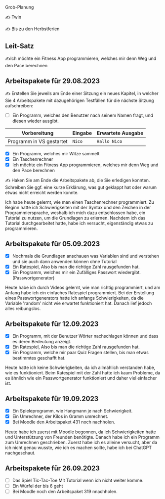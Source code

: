 Grob-Planung

✍️ Twin

✍️ Bis zu den Herbstferien

## Leit-Satz

✍️Ich möchte ein Fitness App programmieren, welches mir denn Weg und den Pace berechnen

## Arbeitspakete für 29.08.2023

✍️ Erstellen Sie jeweils am Ende einer Sitzung ein neues Kapitel, in welcher Sie 4 Arbeitspakete mit dazugehörigen Testfällen für die nächste Sitzung aufschreiben:

- [ ] Ein Programm, welches den Benutzer nach seinem Namen fragt, und diesen wieder ausgibt.

| Vorbereitung | Eingabe | Erwartete Ausgabe |
| --- | --- | --- |
| Programm in VS gestartet | `Nico` | `Hallo Nico` |

- [x] Ein Programm, welches mir Witze sammelt
- [x] Ein Taschenrechner
- [x] Ich möchte ein Fitness App programmieren, welches mir denn Weg und den Pace berechnen

✍️ Haken Sie am Ende die Arbeitspakete ab, die Sie erledigen konnten. Schreiben Sie ggf. eine kurze Erklärung, was gut geklappt hat oder warum etwas nicht erreicht werden konnte.

Ich habe heute gelernt, wie man einen Taschenrechner programmiert. Zu Beginn hatte ich Schwierigkeiten mit der Syntax und den Zeichen in der Programmiersprache, weshalb ich mich dazu entschlossen habe, ein Tutorial zu nutzen, um die Grundlagen zu erlernen. Nachdem ich das Tutorial durchgearbeitet hatte, habe ich versucht, eigenständig etwas zu programmieren.

## Arbeitspakete für 05.09.2023

- [x] Nochmals die Grundlagen anschauen was Variablen sind und verstehen und sie auch dann anwenden können ohne Tutorial
- [x] Ein Ratespiel, Also bis man die richtige Zahl rausgefunden hat.
- [x] Ein Programm, welches mir ein Zufälliges Passwort wiedergibt.(Passwortgenerator)

Heute habe ich durch Videos gelernt, wie man richtig programmiert, und am Anfang habe ich ein einfaches Ratespiel programmiert. Bei der Erstellung eines Passwortgenerators hatte ich anfangs Schwierigkeiten, da die Variable 'random' nicht wie erwartet funktioniert hat. Danach lief jedoch alles reibungslos.

## Arbeitspakete für 12.09.2023 

- [x] Ein Programm, mit der Benutzer Wörter nachschlagen können und dass es deren Bedeutung anzeigt.
- [x] Ein Ratespiel, Also bis man die richtige Zahl rausgefunden hat.
- [x] Ein Programm, welche mir paar Quiz Fragen stellen, bis man etwas bestimmtes geschafft hat.

Heute hatte ich keine Schwierigkeiten, da ich allmählich verstanden habe, wie es funktioniert. Beim Ratespiel mit der Zahl hatte ich kaum Probleme, da es ähnlich wie ein Passwortgenerator funktioniert und daher viel einfacher ist.

## Arbeitspakete für 19.09.2023 
- [x] Ein Spieleprogramm, wie Hangmann je nach Schwierigkeit.
- [x] Ein Umrechner, der Kilos in Gramm umrechnet.
- [x] Bei Moodle den Arbeitspaket 431 noch nachholen.

Heute habe ich zuerst mit Moodle begonnen, da ich Schwierigkeiten hatte und Unterstützung von Freunden benötigte. Danach habe ich ein Programm zum Umrechnen geschrieben. Zuerst habe ich es alleine versucht, aber da ich nicht genau wusste, wie ich es machen sollte, habe ich bei ChatGPT nachgeschaut.

## Arbeitspakete für 26.09.2023 
- [ ] Das Spiel Tic-Tac-Toe Mit Tutorial wenn ich nicht weiter komme.
- [ ] Ein Würfel der bis 6 geht
- [ ] Bei Moodle noch den Arbeitspaket 319 nnachholen.
